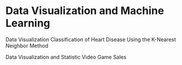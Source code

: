 # Data Visualization and Machine Learning

Data Visualization Classification of Heart Disease Using the K-Nearest Neighbor Method

Data Visualization and Statistic Video Game Sales
